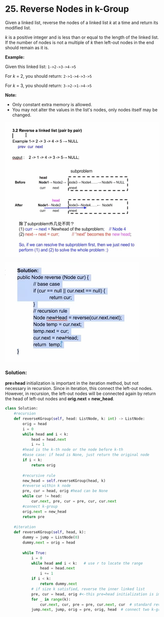 # 25. Reverse Nodes in k-Group

Given a linked list, reverse the nodes of a linked list _k_ at a time and return its modified list.

_k_ is a positive integer and is less than or equal to the length of the linked list. If the number of nodes is not a multiple of _k_ then left-out nodes in the end should remain as it is.

**Example:**

Given this linked list: `1->2->3->4->5`

For _k_ = 2, you should return: `2->1->4->3->5`

For _k_ = 3, you should return: `3->2->1->4->5`

**Note:**

* Only constant extra memory is allowed.
* You may not alter the values in the list's nodes, only nodes itself may be changed.

![](../../.gitbook/assets/image%20%283%29.png)

![](../../.gitbook/assets/image%20%2817%29.png)

### Solution:

**pre=head** initialization is important in the iteration method, but not necessary in recursion. Since in iteration, this connect the left-out nodes. However, in recursion, the left-out nodes will be connected again by return the head of left-out nodes and **orig.next = new\_head**. 

```python
class Solution:
    #recursion
    def reverseKGroup(self, head: ListNode, k: int) -> ListNode:  
        orig = head
        i = 0
        while head and i < k:
            head = head.next
            i += 1
        #head is the k-th node or the node before k-th
        #base case: if head is None, just return the original node
        if i < k:
            return orig
        
        #recursive rule
        new_head = self.reverseKGroup(head, k)
        #reverse within k node
        pre, cur = head, orig #head can be None
        while cur != head:
            cur.next, pre, cur = pre, cur, cur.next
        #connect k-group
        orig.next = new_head
        return pre
        
    #iteration
    def reverseKGroup(self, head, k):
        dummy = jump = ListNode(0)
        dummy.next = orig = head

        while True:
            i = 0
            while head and i < k:   # use r to locate the range
                head = head.next
                i += 1
            if i < k:
                return dummy.next
            # if size k satisfied, reverse the inner linked list
            pre, cur = head, orig #<-this pre=head initialization is important
            for _ in range(k):
                cur.next, cur, pre = pre, cur.next, cur  # standard reversing
            jump.next, jump, orig = pre, orig, head  # connect two k-groups
       
```

>

